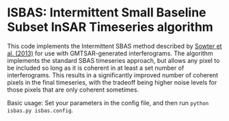# ISBAS: Intermittent Small Baseline Subset InSAR Timeseries algorithm

This code implements the Intermittent SBAS method described by [Sowter et al. (2013)](dx.doi.org/10.1080/2150704X.2013.823673) for use with GMTSAR-generated interferograms. The algorithm implements the standard SBAS timeseries approach, but allows any pixel to be included so long as it is coherent in at least a set number of interferograms. This results in a significantly improved number of coherent pixels in the final timeseries, with the tradeoff being higher noise levels for those pixels that are only coherent sometimes.

Basic usage: Set your parameters in the config file, and then run `python isbas.py isbas.config`.
